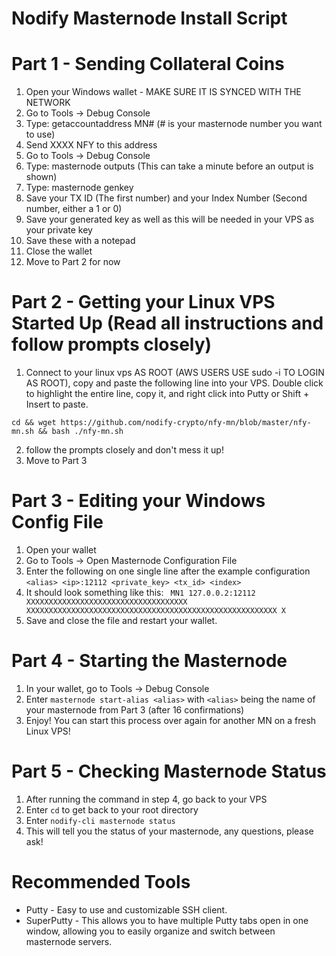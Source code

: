 # Nodify Masternode Install Script

# Part 1 - Sending Collateral Coins

1. Open your Windows wallet - MAKE SURE IT IS SYNCED WITH THE NETWORK
2. Go to Tools -> Debug Console
3. Type: getaccountaddress MN# (# is your masternode number you want to use)
4. Send XXXX NFY to this address
5. Go to Tools -> Debug Console
6. Type: masternode outputs (This can take a minute before an output is shown)
7. Type: masternode genkey
7. Save your TX ID (The first number) and your Index Number (Second number, either a 1 or 0)
8. Save your generated key as well as this will be needed in your VPS as your private key
9. Save these with a notepad
10. Close the wallet
11. Move to Part 2 for now

# Part 2 - Getting your Linux VPS Started Up (Read all instructions and follow prompts closely)

1. Connect to your linux vps AS ROOT (AWS USERS USE sudo -i TO LOGIN AS ROOT), copy and paste the following line into your VPS.  Double click to highlight the entire line, copy it, and right click into Putty or Shift + Insert to paste.
```
cd && wget https://github.com/nodify-crypto/nfy-mn/blob/master/nfy-mn.sh && bash ./nfy-mn.sh
```
2. follow the prompts closely and don't mess it up!
3. Move to Part 3

# Part 3 - Editing your Windows Config File

1. Open your wallet
2. Go to Tools -> Open Masternode Configuration File
3. Enter the following on one single line after the example configuration
```<alias> <ip>:12112 <private_key> <tx_id> <index>```
4. It should look something like this:
``` MN1 127.0.0.2:12112 XXXXXXXXXXXXXXXXXXXXXXXXXXXXXXXXXXXX XXXXXXXXXXXXXXXXXXXXXXXXXXXXXXXXXXXXXXXXXXXXXXXXXXXXXXXX X```
5. Save and close the file and restart your wallet.

# Part 4 - Starting the Masternode

1. In your wallet, go to Tools -> Debug Console
2. Enter ```masternode start-alias <alias>``` with ```<alias>``` being the name of your masternode from Part 3 (after 16 confirmations)
3. Enjoy!  You can start this process over again for another MN on a fresh Linux VPS!

# Part 5 - Checking Masternode Status

1. After running the command in step 4, go back to your VPS
2. Enter ```cd``` to get back to your root directory
3. Enter ```nodify-cli masternode status```
4. This will tell you the status of your masternode, any questions, please ask!

# Recommended Tools

- Putty - Easy to use and customizable SSH client.
- SuperPutty - This allows you to have multiple Putty tabs open in one window, allowing you to easily organize and switch between masternode servers.

